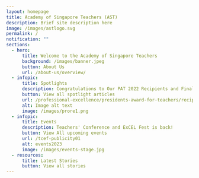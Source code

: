 ```yaml
---
layout: homepage
title: Academy of Singapore Teachers (AST)
description: Brief site description here
image: /images/astlogo.svg
permalink: /
notification: ""
sections:
  - hero:
      title: Welcome to the Academy of Singapore Teachers
      background: /images/banner.jpeg
      button: About Us
      url: /about-us/overview/
  - infopic:
      title: Spotlights
      description: Congratulations to Our PAT 2022 Recipients and Finalists!
      button: View all spotlight articles
      url: /professional-excellence/presidents-award-for-teachers/recipients-and-finalists/
      alt: Image alt text
      image: /images/prore1.png
  - infopic:
      title: Events
      description: Teachers' Conference and ExCEL Fest is back!
      button: View All upcoming events
      url: /tcef-publicity01
      alt: events2023
      image: /images/events-stage.jpg
  - resources:
      title: Latest Stories
      button: View all stories
---
```

